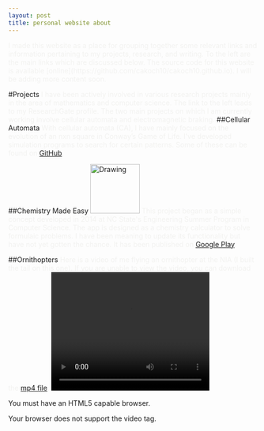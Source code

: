 ```yaml
---
layout: post
title: personal website about
---
```


<span style="color:#f2f2f0">
I made this website as a place for grouping together some relevant links and information pertaining to my projects, research, and writing. To the left are the main links which are discussed below. The source code for this website is available [online](https://github.com/cakoch10/cakoch10.github.io). I will be adding more content soon.
</span>

#Projects
<span style="color:#f2f2f0">
I have been actively involved in various research projects mainly in the area of mathematics and computer science. The link to the left leads to my ResearchGate profile. The two main projects on which I am currently working involve cellular automata and electromagnetic braking.
</span>
##Cellular Automata
<span style="color:#f2f2f0">
With cellular automata (CA), I have mainly focused on the evolution of an nxn square in Conway’s Game of Life.  I've developed simulation programs to search for certain patterns. Some of these can be found on [GitHub](https://github.com/cakoch10/Patterns_in_Game_of_Life).
<span style="color:#f2f2f0">
</span>

##Chemistry Made Easy
<img src="https://raw.githubusercontent.com/cakoch10/cakoch10.github.io/master/public/IconFin2_opt_opt.png" alt="Drawing" style="width: 100px;"/>
<span style="color:#f2f2f0">
This project began as a simple concept developed in 2014 at NC State's Engineering Summer Program in Computer Science. The app is designed as a chemistry calculator to solve formulaic problems. I have been meaning to update its functionality but have not yet gotten the chance. It has been published on [Google Play](https://play.google.com/store/apps/details?id=appinventor.ai_cakoch10.ChemistryMadeEasy). 
</span>


##Ornithopters
<span style="color:#f2f2f0">
Here is a video of me flying an ornithopter at the NIA (I built the tail on this one). If you are unable to view the video, you can download the [mp4 file](https://github.com/cakoch10/cakoch10.github.io/blob/master/public/OrnithopterFlight.mp4?raw=true).
<video  width="320" height="240" controls>
  <source src="https://github.com/cakoch10/cakoch10.github.io/blob/master/public/OrnithopterFlight.mp4?raw=true" type="video/mp4" media="all and (max-width: 480px)">
  
  <div class="fallback">
      <p>You must have an HTML5 capable browser.</p>
  </div>

Your browser does not support the video tag.
</video>
</span>

